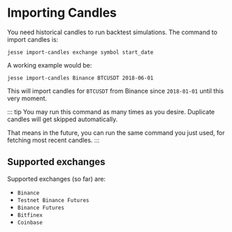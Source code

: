 # Importing Candles

You need historical candles to run backtest simulations. The command to import candles is:

```
jesse import-candles exchange symbol start_date
```

A working example would be:

```
jesse import-candles Binance BTCUSDT 2018-06-01
```

This will import candles for `BTCUSDT` from Binance since `2018-01-01` until this very moment.

::: tip
You may run this command as many times as you desire. Duplicate candles will get skipped automatically. 

That means in the future, you can run the same command you just used, for fetching most recent candles. 
:::

## Supported exchanges

Supported exchanges (so far) are:

-   `Binance`
-   `Testnet Binance Futures`
-   `Binance Futures`
-   `Bitfinex`
-   `Coinbase`
